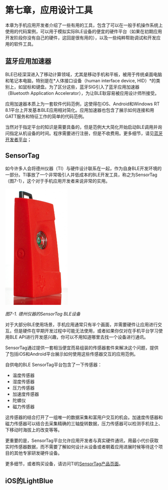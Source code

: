 # 第七章，应用设计工具

本章为手机应用开发者介绍了一些有用的工具，包含了可以在一般手机操作系统上使用的代码案例，可以用于模拟实际BLE设备的便宜的硬件平台（如果在初期应用开发阶段你没有自己的硬件，这回是很有用的），以及一些纯粹帮助调试和开发应用的软件工具。

## 蓝牙应用加速器

BLE已经深深进入了移动计算领域，尤其是移动手机和平板，被用于传统桌面电脑和笔记本电脑，特别是在*人体接口设备（human interface device, HID）*的类别上，如鼠标和键盘。为了区分这些，蓝牙SIG引入了蓝牙应用加速器（Bluetooth Application Accelerator），为让BLE耿容易被应用设计师所接受。

应用加速器本质上为一套软件代码范例，这使得在iOS、Android和Windows RT 8.1平台上开发基本BLE应用相对简化。应用加速器也包含了展示如何连接和用GATT服务和特征工作的简单的代码范例。

当然对于指定平台的知识是需要具备的，但是范例大大简化开始启动BLE调用并询问指定从机设备的时间。程序需要进行注册，但是不收费用。更多细节，请见[蓝牙开发者平台](http://bit.ly/1kQPQuv)；

## SensorTag

如今许多人会将德州仪器（TI）与硬件设计联系在一起，作为自身BLE开发环境的一部分。TI事放了一个非常吸引人并低成本的BLE开发工具，称之为SensorTag（图7-1），这个对于手机应用开发者来说非常的实用。

![figure7-1](.\pic\figure7-1.png)

*图7-1. 德州仪器的SensorTag BLE设备*

对于大部分BLE使用场景，手机应用通常只有半个画面，并需要硬件让应用进行交互。但是硬件在早期开发过程中可能无法使用，或者如果你仅对在手机平台学习使用BLE API进行开发感兴趣，你可以不用知道哪里去找一个设备进行通讯。

SensorTag通过提供一套相当便宜而易组装的传感器套件来解决这个问题，提供了包括iOS和Android平台展示如何使用这些传感器交互的应用范例。

自供电的BLE SensorTag平台包含了一下传感器：

- 温度传感器
- 湿度传感器
- 压力传感器
- 加速度传感器
- 陀螺仪
- 磁力传感器

这传感器的结合打开了一组唯一的数据采集和富用户交互的机会。加速度传感器和磁力传感器可以结合去采集精确的三轴旋转数据，压力传感器可以检测手机往上、下移动时海拔上的改变等等。

更重要的是，SensorTag平台允许应用开发者与真实硬件通讯，用最小代价获取实时传感器数据，而不需要了解如何设计从设备或者朝着应用进展时候等待这个项目的其他专家研发硬件设备。

更多细节，或者购买设备，请访问TI的[SensorTag产品页面](http://www.ti.com/tool/cc2541dk-sensor)。

## iOS的LightBlue

